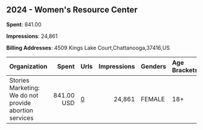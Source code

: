 ## 2024 - Women's Resource Center 
**Spent**: 841.00

**Impressions**: 24,861

**Billing Addresses**: 4509 Kings Lake Court,Chattanooga,37416,US

|Organization|Spent|Urls|Impressions|Genders|Age Brackets|Country Codes|
|:---|---:|:---|---:|:---|:---|:---|
|Stories Marketing: We do not provide abortion services|841.00 USD|[0](https://www.snap.com/political-ads/asset/412bab1f3fa435b15f68ee8efcab368d82648fc5e60bc573799ed2f2f96f9df0?mediaType=mp4)|24,861|FEMALE|18+|united states|
